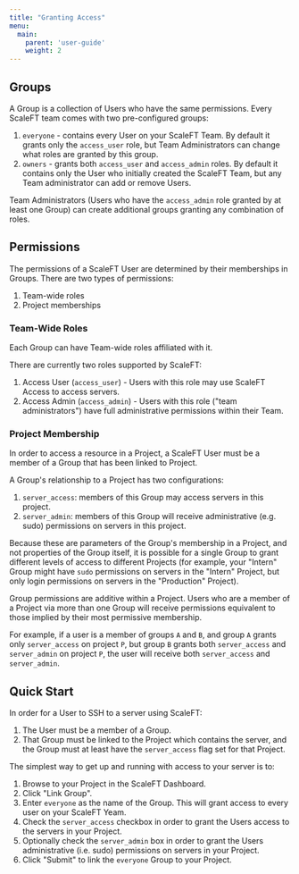 ```yaml
---
title: "Granting Access"
menu:
  main:
    parent: 'user-guide'
    weight: 2
---
```


## Groups

A Group is a collection of Users who have the same permissions.
Every ScaleFT team comes with two pre-configured groups:

1. `everyone` - contains every User on your ScaleFT Team. By default it grants
   only the `access_user` role, but Team Administrators can change what roles
   are granted by this group.
2. `owners` - grants both `access_user` and `access_admin` roles. By default it
   contains only the User who initially created the ScaleFT Team, but any Team
   administrator can add or remove Users.

Team Administrators (Users who have the `access_admin` role granted by at least
one Group) can create additional groups granting any combination of roles.

## Permissions

The permissions of a ScaleFT User are determined by their memberships in Groups.
There are two types of permissions:

1. Team-wide roles
2. Project memberships

### Team-Wide Roles

Each Group can have Team-wide roles affiliated with it.

There are currently two roles supported by ScaleFT:

1. Access User (`access_user`) - Users with this role may use ScaleFT Access to
   access servers.
2. Access Admin (`access_admin`) - Users with this role ("team administrators")
   have full administrative permissions within their Team.

### Project Membership

In order to access a resource in a Project, a ScaleFT User must be a member of
a Group that has been linked to Project.

A Group's relationship to a Project has two configurations:

1. `server_access`: members of this Group may access servers in this project.
2. `server_admin`: members of this Group will receive administrative (e.g. sudo)
   permissions on servers in this project.

Because these are parameters of the Group's membership in a Project, and not
properties of the Group itself, it is possible for a single Group to grant
different levels of access to different Projects (for example, your "Intern"
Group might have `sudo` permissions on servers in the "Intern" Project, but only
login permissions on servers in the "Production" Project).

Group permissions are additive within a Project. Users who are a member of a
Project via more than one Group will receive permissions equivalent to those implied
by their most permissive membership.

For example, if a user is a member of groups `A` and `B`, and group `A` grants
only `server_access` on project `P`, but group `B` grants both `server_access`
and `server_admin` on project `P`, the user will receive both `server_access`
and `server_admin`.

## Quick Start

In order for a User to SSH to a server using ScaleFT:

1. The User must be a member of a Group.
2. That Group must be linked to the Project which contains the server, and
   the Group must at least have the `server_access` flag set for that Project.

The simplest way to get up and running with access to your server is to:

1. Browse to your Project in the ScaleFT Dashboard.
2. Click "Link Group".
3. Enter `everyone` as the name of the Group. This will grant access to every
   user on your ScaleFT Yeam.
4. Check the `server_access` checkbox in order to grant the Users access to the
   servers in your Project.
5. Optionally check the `server_admin` box in order to grant the Users
   administrative (i.e. sudo) permissions on servers in your Project.
6. Click "Submit" to link the `everyone` Group to your Project.

